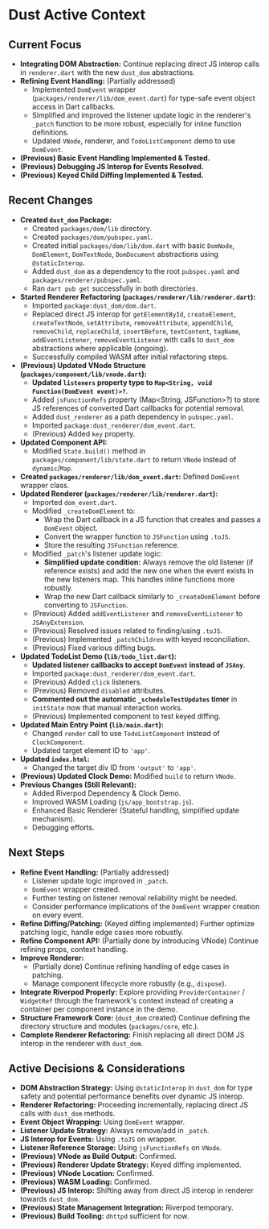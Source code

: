# Dust Active Context

## Current Focus

- **Integrating DOM Abstraction:** Continue replacing direct JS interop calls in
  `renderer.dart` with the new `dust_dom` abstractions.
- **Refining Event Handling:** (Partially addressed)
  - Implemented `DomEvent` wrapper (`packages/renderer/lib/dom_event.dart`) for
    type-safe event object access in Dart callbacks.
  - Simplified and improved the listener update logic in the renderer's `_patch`
    function to be more robust, especially for inline function definitions.
  - Updated `VNode`, renderer, and `TodoListComponent` demo to use `DomEvent`.
- **(Previous) Basic Event Handling Implemented & Tested.**
- **(Previous) Debugging JS Interop for Events Resolved.**
- **(Previous) Keyed Child Diffing Implemented & Tested.**

## Recent Changes

- **Created `dust_dom` Package:**
  - Created `packages/dom/lib` directory.
  - Created `packages/dom/pubspec.yaml`.
  - Created initial `packages/dom/lib/dom.dart` with basic `DomNode`,
    `DomElement`, `DomTextNode`, `DomDocument` abstractions using
    `@staticInterop`.
  - Added `dust_dom` as a dependency to the root `pubspec.yaml` and
    `packages/renderer/pubspec.yaml`.
  - Ran `dart pub get` successfully in both directories.
- **Started Renderer Refactoring (`packages/renderer/lib/renderer.dart`):**
  - Imported `package:dust_dom/dom.dart`.
  - Replaced direct JS interop for `getElementById`, `createElement`,
    `createTextNode`, `setAttribute`, `removeAttribute`, `appendChild`,
    `removeChild`, `replaceChild`, `insertBefore`, `textContent`, `tagName`,
    `addEventListener`, `removeEventListener` with calls to `dust_dom`
    abstractions where applicable (ongoing).
  - Successfully compiled WASM after initial refactoring steps.
- **(Previous) Updated VNode Structure (`packages/component/lib/vnode.dart`):**
  - **Updated `listeners` property type to
    `Map<String, void Function(DomEvent event)>?`**.
  - Added `jsFunctionRefs` property (Map<String, JSFunction>?) to store JS
    references of converted Dart callbacks for potential removal.
  - Added `dust_renderer` as a path dependency in `pubspec.yaml`.
  - Imported `package:dust_renderer/dom_event.dart`.
  - (Previous) Added `key` property.
- **Updated Component API:**
  - Modified `State.build()` method in `packages/component/lib/state.dart` to
    return `VNode` instead of `dynamic`/`Map`.
- **Created `packages/renderer/lib/dom_event.dart`:** Defined `DomEvent` wrapper
  class.
- **Updated Renderer (`packages/renderer/lib/renderer.dart`):**
  - Imported `dom_event.dart`.
  - Modified `_createDomElement` to:
    - Wrap the Dart callback in a JS function that creates and passes a
      `DomEvent` object.
    - Convert the wrapper function to `JSFunction` using `.toJS`.
    - Store the resulting `JSFunction` reference.
  - Modified `_patch`'s listener update logic:
    - **Simplified update condition:** Always remove the old listener (if
      reference exists) and add the new one when the event exists in the new
      listeners map. This handles inline functions more robustly.
    - Wrap the new Dart callback similarly to `_createDomElement` before
      converting to `JSFunction`.
  - (Previous) Added `addEventListener` and `removeEventListener` to
    `JSAnyExtension`.
  - (Previous) Resolved issues related to finding/using `.toJS`.
  - (Previous) Implemented `_patchChildren` with keyed reconciliation.
  - (Previous) Fixed various diffing bugs.
- **Updated TodoList Demo (`lib/todo_list.dart`):**
  - **Updated listener callbacks to accept `DomEvent` instead of `JSAny`**.
  - Imported `package:dust_renderer/dom_event.dart`.
  - (Previous) Added `click` listeners.
  - (Previous) Removed `disabled` attributes.
  - **Commented out the automatic `_scheduleTestUpdates` timer** in `initState`
    now that manual interaction works.
  - (Previous) Implemented component to test keyed diffing.
- **Updated Main Entry Point (`lib/main.dart`):**
  - Changed `render` call to use `TodoListComponent` instead of
    `ClockComponent`.
  - Updated target element ID to `'app'`.
- **Updated `index.html`:**
  - Changed the target div ID from `'output'` to `'app'`.
- **(Previous) Updated Clock Demo:** Modified `build` to return `VNode`.
- **Previous Changes (Still Relevant):**
  - Added Riverpod Dependency & Clock Demo.
  - Improved WASM Loading (`js/app_bootstrap.js`).
  - Enhanced Basic Renderer (Stateful handling, simplified update mechanism).
  - Debugging efforts.

## Next Steps

- **Refine Event Handling:** (Partially addressed)
  - Listener update logic improved in `_patch`.
  - `DomEvent` wrapper created.
  - Further testing on listener removal reliability might be needed.
  - Consider performance implications of the `DomEvent` wrapper creation on
    every event.
- **Refine Diffing/Patching:** (Keyed diffing implemented) Further optimize
  patching logic, handle edge cases more robustly.
- **Refine Component API:** (Partially done by introducing VNode) Continue
  refining props, context handling.
- **Improve Renderer:**
  - (Partially done) Continue refining handling of edge cases in patching.
  - Manage component lifecycle more robustly (e.g., `dispose`).
- **Integrate Riverpod Properly:** Explore providing `ProviderContainer` /
  `WidgetRef` through the framework's context instead of creating a container
  per component instance in the demo.
- **Structure Framework Core:** (`dust_dom` created) Continue defining the
  directory structure and modules (`packages/core`, etc.).
- **Complete Renderer Refactoring:** Finish replacing all direct DOM JS interop
  in the renderer with `dust_dom`.

## Active Decisions & Considerations

- **DOM Abstraction Strategy:** Using `@staticInterop` in `dust_dom` for type
  safety and potential performance benefits over dynamic JS interop.
- **Renderer Refactoring:** Proceeding incrementally, replacing direct JS calls
  with `dust_dom` methods.
- **Event Object Wrapping:** Using `DomEvent` wrapper.
- **Listener Update Strategy:** Always remove/add in `_patch`.
- **JS Interop for Events:** Using `.toJS` on wrapper.
- **Listener Reference Storage:** Using `jsFunctionRefs` on `VNode`.
- **(Previous) VNode as Build Output:** Confirmed.
- **(Previous) Renderer Update Strategy:** Keyed diffing implemented.
- **(Previous) VNode Location:** Confirmed.
- **(Previous) WASM Loading:** Confirmed.
- **(Previous) JS Interop:** Shifting away from direct JS interop in renderer
  towards `dust_dom`.
- **(Previous) State Management Integration:** Riverpod temporary.
- **(Previous) Build Tooling:** `dhttpd` sufficient for now.

